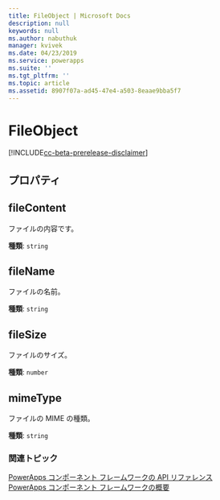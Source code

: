 ```yaml
---
title: FileObject | Microsoft Docs
description: null
keywords: null
ms.author: nabuthuk
manager: kvivek
ms.date: 04/23/2019
ms.service: powerapps
ms.suite: ''
ms.tgt_pltfrm: ''
ms.topic: article
ms.assetid: 8907f07a-ad45-47e4-a503-8eaae9bba5f7
---
```


# <a name="fileobject"></a>FileObject

[!INCLUDE[cc-beta-prerelease-disclaimer](../../../includes/cc-beta-prerelease-disclaimer.md)]

## <a name="properties"></a>プロパティ

## <a name="filecontent"></a>fileContent

ファイルの内容です。

**種類**: `string`

## <a name="filename"></a>fileName

ファイルの名前。

**種類**: `string`

## <a name="filesize"></a>fileSize

ファイルのサイズ。

**種類**: `number`

## <a name="mimetype"></a>mimeType

ファイルの MIME の種類。

**種類**: `string`


### <a name="related-topics"></a>関連トピック

[PowerApps コンポーネント フレームワークの API リファレンス](../reference/index.md)<br/>
[PowerApps コンポーネント フレームワークの概要](../overview.md)
